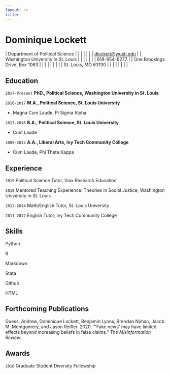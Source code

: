 ```yaml
---	
layout: cv	
title:
---
```

# Dominique Lockett


| Department of Political Science    |   |   |   |   |   |   | dlockett@wustl.edu |
| Washington University in St. Louis |   |   |   |   |   |   | 618-954-6277       |
| One Brookings Drive, Box 1063      |   |   |   |   |   |   |                    |
| St. Louis, MO 63130                |   |   |   |   |   |   |                    |

## Education

`2017-Present`
__PhD., Political Science, Washington University in St. Louis__

`2016-2017`
__M.A., Political Science, St. Louis University__

- Magna Cum Laude, Pi Sigma Alpha

`2013-2016`
__B.A., Political Science, St. Louis University__

- Cum Laude

`2009-2012`
__A.A., Liberal Arts, Ivy Tech Community College__

- Cum Laude, Phi Theta Kappa

## Experience
`2019`
Political Science Tutor, Viax Research Education

`2018`
Mentored Teaching Experience: Theories in Social Justice, Washington University in St. Louis

`2013-2014`
Math/English Tutor, St. Louis University

`2011-2012`
English Tutor, Ivy Tech Community College



## Skills
Python

R

Markdown

Stata

Github

HTML


## Forthcoming Publications

Guess, Andrew, Dominique Lockett, Benjamin Lyons, Brendan Nyhan, Jacob M. Montgomery, and Jason Reifler. 2020. “'Fake news' may have limited effects beyond increasing beliefs in false claims.” *The Misinformation Review.*



## Awards

`2016`
Graduate Student Diversity Fellowship




